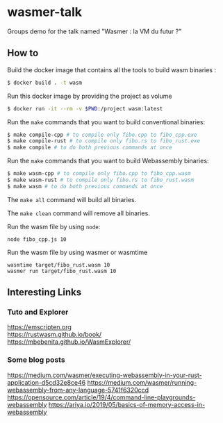 # wasmer-talk
Groups demo for the talk named "Wasmer : la VM du futur ?"


## How to

Build the docker image that contains all the tools to build wasm binaries :
```bash
$ docker build . -t wasm
```

Run this docker image by providing the project as volume
```bash
$ docker run -it --rm -v $PWD:/project wasm:latest
```

Run the `make` commands that you want to build conventional binaries:
```bash
$ make compile-cpp # to compile only fibo.cpp to fibo_cpp.exe
$ make compile-rust # to compile only fibo.rs to fibo_rust.exe
$ make compile # to do both previous commands at once
```

Run the `make` commands that you want to build Webassembly binaries:
```bash
$ make wasm-cpp # to compile only fibo.cpp to fibo_cpp.wasm
$ make wasm-rust # to compile only fibo.rs to fibo_rust.wasm
$ make wasm # to do both previous commands at once
```

The `make all` command will build all binaries.

The `make clean` command will remove all binaries.

Run the wasm file by using `node`:
```
node fibo_cpp.js 10
```

Run the wasm file by using wasmer or wasmtime
```
wasmtime target/fibo_rust.wasm 10
wasmer run target/fibo_rust.wasm 10
```


## Interesting Links

### Tuto and Explorer
https://emscripten.org  
https://rustwasm.github.io/book/  
https://mbebenita.github.io/WasmExplorer/

### Some blog posts
https://medium.com/wasmer/executing-webassembly-in-your-rust-application-d5cd32e8ce46
https://medium.com/wasmer/running-webassembly-from-any-language-5741f6320ccd
https://opensource.com/article/19/4/command-line-playgrounds-webassembly
https://ariya.io/2019/05/basics-of-memory-access-in-webassembly  
